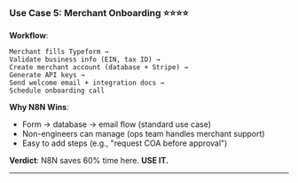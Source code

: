 ### **Use Case 5: Merchant Onboarding** ⭐⭐⭐⭐

**Workflow**:

```
Merchant fills Typeform →
Validate business info (EIN, tax ID) →
Create merchant account (database + Stripe) →
Generate API keys →
Send welcome email + integration docs →
Schedule onboarding call
```

**Why N8N Wins**:

- Form → database → email flow (standard use case)
- Non-engineers can manage (ops team handles merchant support)
- Easy to add steps (e.g., "request COA before approval")

**Verdict**: N8N saves 60% time here. **USE IT.**

---
